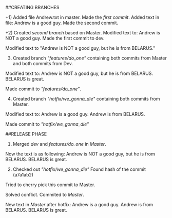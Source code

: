 ##CREATING BRANCHES

+1) Added file Andrew.txt in master. Made the *first commit*. Added text in file: Andrew is a good guy. Made the second commit.

+2) Created *second branch* based on Master. 
Modified text to:
Andrew is NOT a good guy.
Made the first commit to dev.

Modified text to "Andrew is NOT a good guy, but he is from BELARUS."

3) Created branch *"features/do_one"* containing both commits from Master and both commits from Dev.

Modified text to:
Andrew is NOT a good guy, but he is from BELARUS.
BELARUS is great.

Made commit to *"features/do_one"*.

4) Created branch *"hotfix/we_gonna_die"* containing both commits from Master.

Modified text to:
Andrew is a good guy. Andrew is from BELARUS.

Made commit to *"hotfix/we_gonna_die"* 

##RELEASE PHASE

1) Merged *dev* and *features/do_one* in *Master*.

Now the text is as following:
Andrew is NOT a good guy, but he is from BELARUS.
BELARUS is great.

2) Checked out *"hotfix/we_gonna_die"* 
Found hash of the commit (a7a1ab2)

Tried to cherry pick this commit to Master. 

Solved conflict. Commited to *Master*.

New text in *Master* after hotfix: Andrew is a good guy. Andrew is from BELARUS. BELARUS is great.
